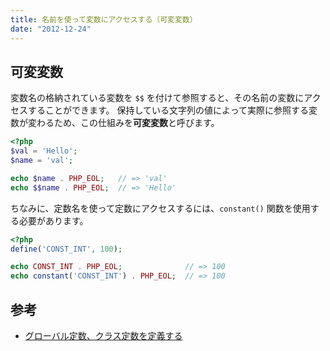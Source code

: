 ```yaml
---
title: 名前を使って変数にアクセスする（可変変数）
date: "2012-12-24"
---
```


可変変数
----

変数名の格納されている変数を `$$` を付けて参照すると、その名前の変数にアクセスすることができます。
保持している文字列の値によって実際に参照する変数が変わるため、この仕組みを**可変変数**と呼びます。

~~~ php
<?php
$val = 'Hello';
$name = 'val';

echo $name . PHP_EOL;   // => 'val'
echo $$name . PHP_EOL;  // => 'Hello'
~~~

ちなみに、定数名を使って定数にアクセスするには、`constant()` 関数を使用する必要があります。

~~~ php
<?php
define('CONST_INT', 100);

echo CONST_INT . PHP_EOL;              // => 100
echo constant('CONST_INT') . PHP_EOL;  // => 100
~~~


参考
----

- [グローバル定数、クラス定数を定義する](./constant.html)

